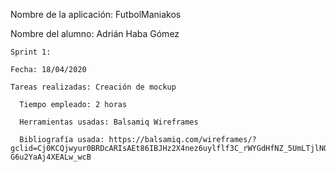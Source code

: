 Nombre de la aplicación: FutbolManiakos

Nombre del alumno: Adrián Haba Gómez

    Sprint 1:

    Fecha: 18/04/2020
     
    Tareas realizadas: Creación de mockup
     
      Tiempo empleado: 2 horas 
      
      Herramientas usadas: Balsamiq Wireframes
      
      Bibliografía usada: https://balsamiq.com/wireframes/?gclid=Cj0KCQjwyur0BRDcARIsAEt86IBJHz2X4nez6uylflf3C_rWYGdHfNZ_5UmLTjlNO8Jqe231_-G6u2YaAj4XEALw_wcB
